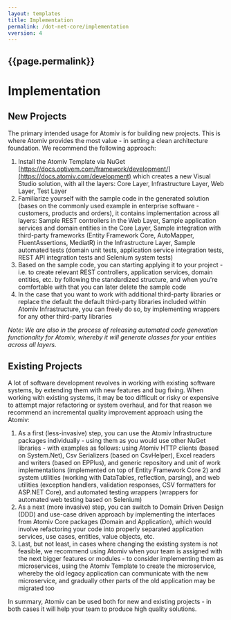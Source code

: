 ```yaml
---
layout: templates
title: Implementation
permalink: /dot-net-core/implementation
vversion: 4
---
```



## {{page.permalink}} 

# Implementation

## New Projects

The primary intended usage for Atomiv is for building new projects. This is where Atomiv provides the most value - in setting a clean architecture foundation. We recommend the following approach:

1. Install the Atomiv Template via NuGet [https://docs.optivem.com/framework/development/](https://docs.atomiv.com/development) which creates a new Visual Studio solution, with all the layers: Core Layer, Infrastructure Layer, Web Layer, Test Layer
2. Familiarize yourself with the sample code in the generated solution \(bases on the commonly used example in enterprise software - customers, products and orders\), it contains implementation across all layers: Sample REST controllers in the Web Layer, Sample application services and domain entities in the Core Layer, Sample integration with third-party frameworks \(Entity Framework Core, AutoMapper, FluentAssertions, MediatR\) in the Infrastructure Layer, Sample automated tests \(domain unit tests, application service integration tests, REST API integration tests and Selenium system tests\)
3. Based on the sample code, you can starting applying it to your project - i.e. to create relevant REST controllers, application services, domain entities, etc. by following the standardized structure, and when you're comfortable with that you can later delete the sample code
4. In the case that you want to work with additional third-party libraries or replace the default the default third-party libraries included within Atomiv Infrastructure, you can freely do so, by implementing wrappers for any other third-party libraries

_Note: We are also in the process of releasing automated code generation functionality for Atomiv, whereby it will generate classes for your entities across all layers._

## Existing Projects

A lot of software development revolves in working with existing software systems, by extending them with new features and bug fixing. When working with existing systems, it may be too difficult or risky or expensive to attempt major refactoring or system overhaul, and for that reason we recommend an incremental quality improvement approach using the Atomiv:

1. As a first \(less-invasive\) step, you can use the Atomiv Infrastructure packages individually - using them as you would use other NuGet libraries - with examples as follows: using Atomiv HTTP clients \(based on System.Net\), Csv Serializers \(based on CsvHelper\), Excel readers and writers \(based on EPPlus\), and generic repository and unit of work implementations \(implemented on top of Entity Framework Core 2\) and system utilities \(working with DataTables, reflection, parsing\), and web utilities \(exception handlers, validation responses, CSV formatters for ASP.NET Core\), and automated testing wrappers \(wrappers for automated web testing based on Selenium\)
2. As a next \(more invasive\) step, you can switch to Domain Driven Design \(DDD\) and use-case driven approach by implementing the interfaces from Atomiv Core packages \(Domain and Application\), which would involve refactoring your code into properly separated application services, use cases, entities, value objects, etc.
3. Last, but not least, in cases where changing the existing system is not feasible, we recommend using Atomiv when your team is assigned with the next bigger features or modules - to consider implementing them as microservices, using the Atomiv Template to create the microservice, whereby the old legacy application can communicate with the new microservice, and gradually other parts of the old application may be migrated too

In summary, Atomiv can be used both for new and existing projects - in both cases it will help your team to produce high quality solutions.

